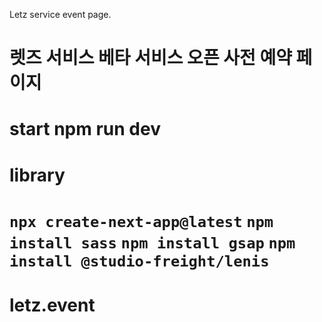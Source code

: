Letz service event page.

# 렛즈 서비스 베타 서비스 오픈 사전 예약 페이지 # 

# start npm run dev

# library
`npx create-next-app@latest`
`npm install sass`
`npm install gsap`
`npm install @studio-freight/lenis`
=======
# letz.event
